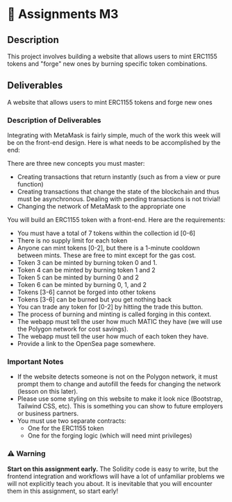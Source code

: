# 📑 Assignments M3

## Description

This project involves building a website that allows users to mint ERC1155 tokens and "forge" new ones by burning specific token combinations.

## Deliverables

A website that allows users to mint ERC1155 tokens and forge new ones

### Description of Deliverables

Integrating with MetaMask is fairly simple, much of the work this week will be on the front-end design. Here is what needs to be accomplished by the end:

There are three new concepts you must master:

- Creating transactions that return instantly (such as from a view or pure function)
- Creating transactions that change the state of the blockchain and thus must be asynchronous. Dealing with pending transactions is not trivial!
- Changing the network of MetaMask to the appropriate one

You will build an ERC1155 token with a front-end. Here are the requirements:

- You must have a total of 7 tokens within the collection id [0-6]
- There is no supply limit for each token
- Anyone can mint tokens [0-2], but there is a 1-minute cooldown between mints. These are free to mint except for the gas cost.
- Token 3 can be minted by burning token 0 and 1.
- Token 4 can be minted by burning token 1 and 2
- Token 5 can be minted by burning 0 and 2
- Token 6 can be minted by burning 0, 1, and 2
- Tokens [3-6] cannot be forged into other tokens
- Tokens [3-6] can be burned but you get nothing back
- You can trade any token for [0-2] by hitting the trade this button.
- The process of burning and minting is called forging in this context.
- The webapp must tell the user how much MATIC they have (we will use the Polygon network for cost savings).
- The webapp must tell the user how much of each token they have.
- Provide a link to the OpenSea page somewhere.

### Important Notes

- If the website detects someone is not on the Polygon network, it must prompt them to change and autofill the feeds for changing the network (lesson on this later).
- Please use some styling on this website to make it look nice (Bootstrap, Tailwind CSS, etc). This is something you can show to future employers or business partners.
- You must use two separate contracts:
  - One for the ERC1155 token
  - One for the forging logic (which will need mint privileges)

### ⚠️ Warning

**Start on this assignment early.** The Solidity code is easy to write, but the frontend integration and workflows will have a lot of unfamiliar problems we will not explicitly teach you about. It is inevitable that you will encounter them in this assignment, so start early!
